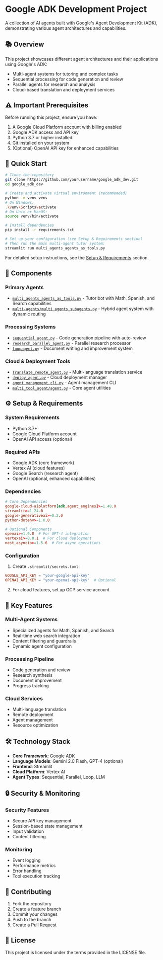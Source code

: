 # Google ADK Development Project

A collection of AI agents built with Google's Agent Development Kit (ADK), demonstrating various agent architectures and capabilities.

## 📚 Overview

This project showcases different agent architectures and their applications using Google's ADK:

- Multi-agent systems for tutoring and complex tasks
- Sequential processing for code generation and review
- Parallel agents for research and analysis
- Cloud-based translation and deployment services

## ⚠️ Important Prerequisites

Before running this project, ensure you have:

1. A Google Cloud Platform account with billing enabled
2. Google ADK access and API key
3. Python 3.7 or higher installed
4. Git installed on your system
5. (Optional) OpenAI API key for enhanced capabilities

## 🚀 Quick Start

```bash
# Clone the repository
git clone https://github.com/yourusername/google_adk_dev.git
cd google_adk_dev

# Create and activate virtual environment (recommended)
python -m venv venv
# On Windows:
.\venv\Scripts\activate
# On Unix or MacOS:
source venv/bin/activate

# Install dependencies
pip install -r requirements.txt

# Set up your configuration (see Setup & Requirements section)
# Then run the main multi-agent tutor system:
streamlit run multi_agents_agents_as_tools.py
```

For detailed setup instructions, see the [Setup & Requirements](#%EF%B8%8F-setup--requirements) section.

## 🤖 Components

### Primary Agents

- [`multi_agents_agents_as_tools.py`](multi_agents_agents_as_tools.py) - Tutor bot with Math, Spanish, and Search capabilities
- [`multi-agents/multi_agents_subagents.py`](multi-agents/multi_agents_subagents.py) - Hybrid agent system with dynamic routing

### Processing Systems

- [`sequential_agent.py`](sequential_agent.py) - Code generation pipeline with auto-review
- [`research_parallel_agent.py`](research_parallel_agent.py) - Parallel research processor
- [`loopagent.py`](loopagent.py) - Document writing and improvement system

### Cloud & Deployment Tools

- [`Translate_remote_agent.py`](Translate_remote_agent.py) - Multi-language translation service
- [`deploy_agent.py`](deploy_agent.py) - Cloud deployment manager
- [`agent_management_cli.py`](agent_management_cli.py) - Agent management CLI
- [`multi_tool_agent/agent.py`](multi_tool_agent/agent.py) - Core agent utilities

## ⚙️ Setup & Requirements

### System Requirements

- Python 3.7+
- Google Cloud Platform account
- OpenAI API access (optional)

### Required APIs

- Google ADK (core framework)
- Vertex AI (cloud features)
- Google Search (research agent)
- OpenAI (optional, enhanced capabilities)

### Dependencies

```toml
# Core Dependencies
google-cloud-aiplatform[adk,agent_engines]>=1.48.0
streamlit>=1.24.0
google-generativeai>=0.2.0
python-dotenv>=1.0.0

# Optional Components
openai>=1.0.0  # For GPT-4 integration
vertexai>=0.0.1  # For cloud deployment
nest_asyncio>=1.5.6  # For async operations
```

### Configuration

1. Create `.streamlit/secrets.toml`:

```toml
GOOGLE_API_KEY = "your-google-api-key"
OPENAI_API_KEY = "your-openai-api-key"  # Optional
```

2. For cloud features, set up GCP service account

## 🔧 Key Features

### Multi-Agent Systems

- Specialized agents for Math, Spanish, and Search
- Real-time web search integration
- Content filtering and guardrails
- Dynamic agent configuration

### Processing Pipeline

- Code generation and review
- Research synthesis
- Document improvement
- Progress tracking

### Cloud Services

- Multi-language translation
- Remote deployment
- Agent management
- Resource optimization

## 🛠️ Technology Stack

- **Core Framework**: Google ADK
- **Language Models**: Gemini 2.0 Flash, GPT-4 (optional)
- **Frontend**: Streamlit
- **Cloud Platform**: Vertex AI
- **Agent Types**: Sequential, Parallel, Loop, LLM

## 🔒 Security & Monitoring

### Security Features

- Secure API key management
- Session-based state management
- Input validation
- Content filtering

### Monitoring

- Event logging
- Performance metrics
- Error handling
- Tool execution tracking

## 👥 Contributing

1. Fork the repository
2. Create a feature branch
3. Commit your changes
4. Push to the branch
5. Create a Pull Request

## 📄 License

This project is licensed under the terms provided in the LICENSE file.
